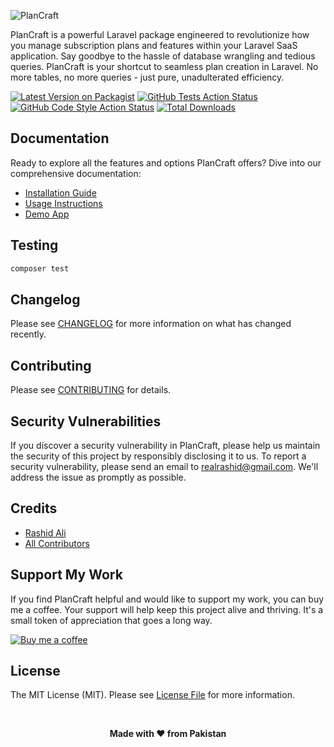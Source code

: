 ![PlanCraft](https://realrashid.github.io/plan-craft/assets/hero.63bbea69.webp)

PlanCraft is a powerful Laravel package engineered to revolutionize how you manage subscription plans and features within your Laravel SaaS application. Say goodbye to the hassle of database wrangling and tedious queries. PlanCraft is your shortcut to seamless plan creation in Laravel. No more tables, no more queries - just pure, unadulterated efficiency.

[![Latest Version on Packagist](https://img.shields.io/packagist/v/realrashid/plan-craft.svg?style=flat-square)](https://packagist.org/packages/realrashid/plan-craft)
[![GitHub Tests Action Status](https://img.shields.io/github/actions/workflow/status/realrashid/plan-craft/run-tests.yml?branch=main&label=tests&style=flat-square)](https://github.com/realrashid/plan-craft/actions?query=workflow%3Arun-tests+branch%3Amain)
[![GitHub Code Style Action Status](https://img.shields.io/github/actions/workflow/status/realrashid/plan-craft/fix-php-code-style-issues.yml?branch=main&label=code%20style&style=flat-square)](https://github.com/realrashid/plan-craft/actions?query=workflow%3A"Fix+PHP+code+style+issues"+branch%3Amain)
[![Total Downloads](https://img.shields.io/packagist/dt/realrashid/plan-craft.svg?style=flat-square)](https://packagist.org/packages/realrashid/plan-craft)

## Documentation

Ready to explore all the features and options PlanCraft offers? Dive into our comprehensive documentation:

- [Installation Guide](https://realrashid.github.io/plan-craft/guide/installation)
- [Usage Instructions](https://realrashid.github.io/plan-craft/usage/usage)
- [Demo App](https://realrashid.github.io/plan-craft/demo/demo)

## Testing

```bash
composer test
```

## Changelog

Please see [CHANGELOG](CHANGELOG.md) for more information on what has changed recently.

## Contributing

Please see [CONTRIBUTING](CONTRIBUTING.md) for details.

## Security Vulnerabilities

If you discover a security vulnerability in PlanCraft, please help us maintain the security of this project by responsibly disclosing it to us. To report a security vulnerability, please send an email to [realrashid@gmail.com](mailto:realrashid@gmail.com). We'll address the issue as promptly as possible.

## Credits

- [Rashid Ali](https://github.com/realrashid)
- [All Contributors](../../contributors)

## Support My Work 

If you find PlanCraft helpful and would like to support my work, you can buy me a coffee. Your support will help keep this project alive and thriving. It's a small token of appreciation that goes a long way.

[![Buy me a coffee](https://cdn.buymeacoffee.com/buttons/default-orange.png)](https://www.buymeacoffee.com/realrashid)

## License

The MIT License (MIT). Please see [License File](LICENSE.md) for more information.

<br />
<p align="center"> <b>Made with ❤️ from Pakistan</b> </p>
